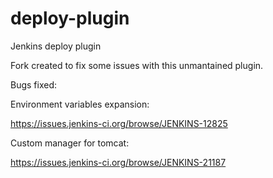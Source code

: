 deploy-plugin
=============

Jenkins deploy plugin

Fork created to fix some issues with this unmantained plugin.

Bugs fixed:

Environment variables expansion:

https://issues.jenkins-ci.org/browse/JENKINS-12825

Custom manager for tomcat:

https://issues.jenkins-ci.org/browse/JENKINS-21187
